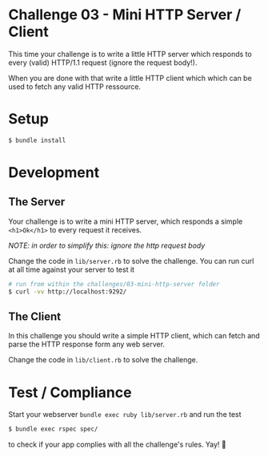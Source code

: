 # Challenge 03 - Mini HTTP Server / Client

This time your challenge is to write a little HTTP server which responds to every (valid) HTTP/1.1 request (ignore the request body!).

When you are done with that write a little HTTP client which which can be used to fetch any valid HTTP ressource.

# Setup

```sh
$ bundle install
```

# Development

## The Server

Your challenge is to write a mini HTTP server, which responds a simple `<h1>Ok</h1>` to every request it receives.

*NOTE: in order to simplify this: ignore the http request body*

Change the code in `lib/server.rb` to solve the challenge. You can run curl at all time against your server to test it

```sh
# run from within the challenges/03-mini-http-server folder
$ curl -vv http://localhost:9292/
```

## The Client

In this challenge you should write a simple HTTP client, which can fetch and parse the HTTP response form any web server.

Change the code in `lib/client.rb` to solve the challenge.

# Test / Compliance

Start your webserver `bundle exec ruby lib/server.rb` and run the test

```sh
$ bundle exec rspec spec/
```

to check if your app complies with all the challenge's rules. Yay! :tada:
